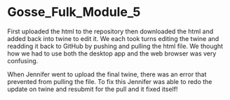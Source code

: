 # Gosse_Fulk_Module_5

First uploaded the html to the repository
then downloaded the html and added back into twine to edit it.
We each took turns editing the twine and readding it back to GitHub by pushing and pulling the html file. 
We thought how we had to use both the desktop app and the web browser was very confusing.

When Jennifer went to upload the final twine, there was an error that prevented from pulling the file. To fix this Jennifer was able to redo the update on twine and resubmit for the pull and it fixed itself! 
